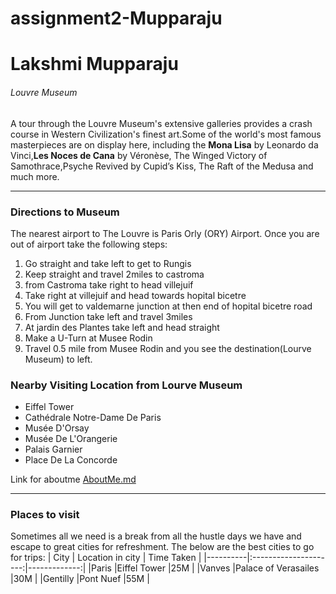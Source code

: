# assignment2-Mupparaju
# Lakshmi Mupparaju
###### Louvre Museum
A tour through the Louvre Museum's extensive galleries provides a crash course in Western Civilization's finest art.Some of the world's most famous masterpieces are on display here, including the **Mona Lisa** by Leonardo da Vinci,**Les Noces de Cana** by Véronèse, The Winged Victory of Samothrace,Psyche Revived by Cupid’s Kiss, The Raft of the Medusa and much more.
***
### Directions to Museum
The nearest airport to The Louvre is Paris Orly (ORY) Airport. Once you are out of airport take the following steps:
1. Go straight and take left to get to Rungis
2. Keep straight and travel 2miles to castroma  
3. from Castroma take right to head villejuif
4. Take right at villejuif and head towards hopital bicetre
5. You will get to valdemarne junction at then end of hopital bicetre road
6. From Junction take left and travel 3miles
7. At jardin des Plantes take left and head straight
8. Make a U-Turn at Musee Rodin 
9. Travel 0.5 mile from Musee Rodin and you see the destination(Lourve Museum) to left.
### Nearby Visiting Location from Lourve Museum
- Eiffel Tower
- Cathédrale Notre-Dame De Paris
- Musée D'Orsay
- Musée De L'Orangerie
- Palais Garnier
- Place De La Concorde


Link for aboutme [AboutMe.md](https://github.com/lakshmi2810/assignment2-Mupparaju/blob/main/AboutMe.md)

***
### Places to visit 
Sometimes all we need is a break from all the hustle days we have and escape to great cities for refreshment. The below are the best cities to go for trips:
|  City    |    Location in city   |  Time Taken  |
|----------|:---------------------:|-------------:|
|Paris     |Eiffel Tower           |25M           |
|Vanves    |Palace of Verasailes   |30M           |
|Gentilly  |Pont Nuef              |55M           |